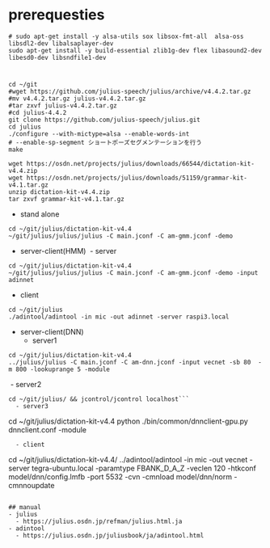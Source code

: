 # prerequesties
```
# sudo apt-get install -y alsa-utils sox libsox-fmt-all  alsa-oss libsdl2-dev libalsaplayer-dev
sudo apt-get install -y build-essential zlib1g-dev flex libasound2-dev libesd0-dev libsndfile1-dev
```
#
```
cd ~/git
#wget https://github.com/julius-speech/julius/archive/v4.4.2.tar.gz
#mv v4.4.2.tar.gz julius-v4.4.2.tar.gz
#tar zxvf julius-v4.4.2.tar.gz
#cd julius-4.4.2
git clone https://github.com/julius-speech/julius.git
cd julius
./configure --with-mictype=alsa --enable-words-int
# --enable-sp-segment ショートポーズセグメンテーションを行う
make
```

```
wget https://osdn.net/projects/julius/downloads/66544/dictation-kit-v4.4.zip
wget https://osdn.net/projects/julius/downloads/51159/grammar-kit-v4.1.tar.gz
unzip dictation-kit-v4.4.zip
tar zxvf grammar-kit-v4.1.tar.gz
```

- stand alone
```
cd ~/git/julius/dictation-kit-v4.4
~/git/julius/julius/julius -C main.jconf -C am-gmm.jconf -demo
```

- server-client(HMM)
  - server
```
cd ~/git/julius/dictation-kit-v4.4
~/git/julius/julius/julius -C main.jconf -C am-gmm.jconf -demo -input adinnet
```
  - client
```
cd ~/git/julius
./adintool/adintool -in mic -out adinnet -server raspi3.local
```

- server-client(DNN)
  - server1
```
cd ~/git/julius/dictation-kit-v4.4
../julius/julius -C main.jconf -C am-dnn.jconf -input vecnet -sb 80  -m 800 -lookuprange 5 -module
```
  - server2
```
cd ~/git/julius/ && jcontrol/jcontrol localhost```
  - server3
```
cd ~/git/julius/dictation-kit-v4.4
python ./bin/common/dnnclient-gpu.py dnnclient.conf -module
```
  - client
```
cd ~/git/julius/dictation-kit-v4.4/
../adintool/adintool -in mic -out vecnet -server tegra-ubuntu.local -paramtype FBANK_D_A_Z -veclen 120 -htkconf model/dnn/config.lmfb -port 5532 -cvn -cmnload model/dnn/norm -cmnnoupdate 
```

## manual
- julius
  - https://julius.osdn.jp/refman/julius.html.ja
- adintool
  - https://julius.osdn.jp/juliusbook/ja/adintool.html

